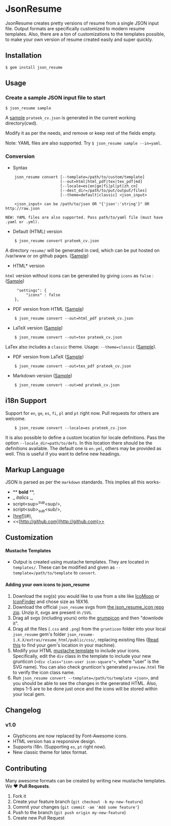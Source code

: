 # JsonResume

JsonResume creates pretty versions of resume from a single JSON input file. Output formats are specifically customized to modern resume templates. Also, there are a ton of customizations to the templates possible, to make your own version of resume created easily and super quickly.

## Installation

    $ gem install json_resume

## Usage

### Create a sample JSON input file to start

    $ json_resume sample

A [sample](https://github.com/prat0318/json_resume/blob/master/examples/prateek_cv.json) `prateek_cv.json` is generated in the current working directory(cwd).

Modify it as per the needs, and remove or keep rest of the fields empty.

Note: YAML files are also supported. Try `$ json_resume sample --in=yaml`.

### Conversion

* Syntax

```
    json_resume convert [--template=/path/to/custom/template]
                        [--out=html|html_pdf|tex|tex_pdf|md]
                        [--locale=es|en|ge|fi|pl|pt|zh_cn]
                        [--dest_dir=/path/to/put/output/files]
                        [--theme=default|classic] <json_input>

    <json_input> can be /path/to/json OR "{'json':'string'}" OR http://raw.json
```

    NEW: YAML files are also supported. Pass path/to/yaml file (must have .yaml or .yml).

* Default (HTML) version

```
    $ json_resume convert prateek_cv.json
```

A directory `resume/` will be generated in cwd, which can be put hosted on /var/www or on github pages. ([Sample](http://prat0318.github.io/json_resume/html_version/resume_with_icons/))


* HTML\* version

`html` version without icons can be generated by giving `icons` as `false` : ([Sample](http://prat0318.github.io/json_resume/html_version/resume_without_icons/))

```
     "settings": {
         "icons" : false
    },
```

* PDF version from HTML ([Sample](http://prat0318.github.io/json_resume/html_version/resume_with_icons/resume.pdf))

```
    $ json_resume convert --out=html_pdf prateek_cv.json
```

* LaTeX version ([Sample](https://www.writelatex.com/read/ynhgbrnmtrbw))

```
    $ json_resume convert --out=tex prateek_cv.json
```

  LaTex also includes a ``classic`` theme. Usage: ``--theme=classic`` ([Sample](https://www.writelatex.com/read/xscbhfpxwkqh)).

* PDF version from LaTeX ([Sample](https://www.writelatex.com/read/ynhgbrnmtrbw))

```
    $ json_resume convert --out=tex_pdf prateek_cv.json
```

* Markdown version ([Sample](https://gist.github.com/prat0318/9c6e36fdcfd6a854f1f9))

```
    $ json_resume convert --out=md prateek_cv.json
```

## i18n Support

Support for ``en``, ``ge``, ``es``, ``fi``, ``pl`` and ``pt`` right now. Pull requests for others are welcome.

```
    $ json_resume convert --locale=es prateek_cv.json
```

It is also possible to define a custom location for locale definitions.
Pass the option `--locale_dir=path/to/defs`.
In this location there should be the definitions available.
The default one is `en.yml`, others may be provided as well.
This is useful if you want to define new headings.

## Markup Language

JSON is parsed as per the `markdown` standards. This implies all this works-
- \*\* **bold** \*\*,
- \_ _italics_ \_,
- script&lt;sup&gt;<sup>sup</sup>&lt;sup/&gt;,
- script&lt;sub&gt;<sub>sub</sub>&lt;sub/&gt;,
- \[[href](#)\]\(#\),
- <<[http://github.com](http://github.com)>>

## Customization

#### Mustache Templates
* Output is created using mustache templates. They are located in `templates/`. These can be modified and given as `--template=/path/to/template` to `convert`.

#### Adding your own icons to json_resume
1. Download the svg(s) you would like to use from a site like [IcoMoon](https://icomoon.io/app/) or [IconFinder](https://www.iconfinder.com) and chose size as 16X16.
2. Download the official ``json_resume`` svgs from [the json_resume_icon repo zip](https://github.com/NoahHines/json_resume_icons/archive/master.zip). Unzip it, svgs are present in `/SVG`.
3. Drag all svgs (including yours) onto the [grumpicon](http://www.grumpicon.com/) and then "downlode it".
4. Drag all the files (``.css`` and ``.png``) from the ``grunticon`` folder into your local ``json_resume`` gem's folder ``json_resume-1.X.X/extras/resume_html/public/css/``, replacing existing files ([Read this](http://stackoverflow.com/questions/2827496/where-are-my-ruby-gems) to find your gem's location in your machine).
5. Modify your HTML [mustache template](#mustache-templates) to include your icons. Specifically, edit the ``div`` class in the template to include your new grunticon (```<div class="icon-user icon-square">```, where "user" is the SVG name). You can also check grunticon's generated ``preview.html`` file to verify the icon class name.
6. Run ``json_resume convert --template=/path/to/template <json>``, and you should be able to see the changes in the generated HTML. Also, steps 1-5 are to be done just once and the icons will be stored within your local gem.

## Changelog

### v1.0
* Glyphicons are now replaced by Font-Awesome icons.
* HTML version has a responsive design.
* Supports i18n. (Supporting ``es``, ``pt`` right now).
* New classic theme for latex format.

## Contributing

Many awesome formats can be created by writing new mustache templates. We :heart: **Pull Requests**.

1. Fork it
2. Create your feature branch (`git checkout -b my-new-feature`)
3. Commit your changes (`git commit -am 'Add some feature'`)
4. Push to the branch (`git push origin my-new-feature`)
5. Create new Pull Request
